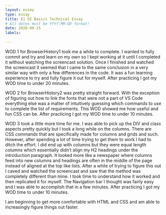 ```yaml
---
layout: essay
type: essay
title: E1 UI Basics Technical Essay
# All dates must be YYYY-MM-DD format!
date: 2020-09-15
labels:
  
---
```


WOD 1 for BrowserHistory1 took me a while to complete. I wanted to fully commit and try and learn on my own so I kept working at it until I completed it without watching the screencast solution. Once I finished and watched the screencast it seemed that I came to the same conclusion in a very similar way with only a few differences in the code. It was a fun learning experience to try and fully figure it out for myself. After practicing I got my WOD time to under 20 minutes.

WOD 2 for BrowserHistory2 was pretty straight forward. With the exception of figuring out how to link the fonts that were not a part of VS Code everything else was a matter of intuitively guessing which commands to use to complete the list of requirements. This WOD showed me how useful and fun CSS can be. After practicing I got my WOD time to under 10 minutes.

WOD 3 took a little more time for me. I was able to pick up the DIV and class aspects pretty quickly but I took a long while on the columns. There are CSS commands that are specifically made for columns and grids and such. However, after spending a lot of time trying to get them to work I had to ditch the effort. I did end up with columns but they were equal length columns which essentially didn’t align my H2 headings under the introduction paragraph. It looked more like a newspaper where columns feed into new columns and headings are often in the middle of the page instead of aligned at the top like lists. After a while of trying to figure this out I caved and watched the screencast and saw that the method was completely different than mine. I took time to understand how it worked and then replicated it for myself. The Navigation bar I thought was fairly easy and I was able to accomplish that in a few minutes. After practicing I got my WOD time to under 10 minutes.

I am beginning to get more comfortable with HTML and CSS and am able to increasingly figure things out faster.

